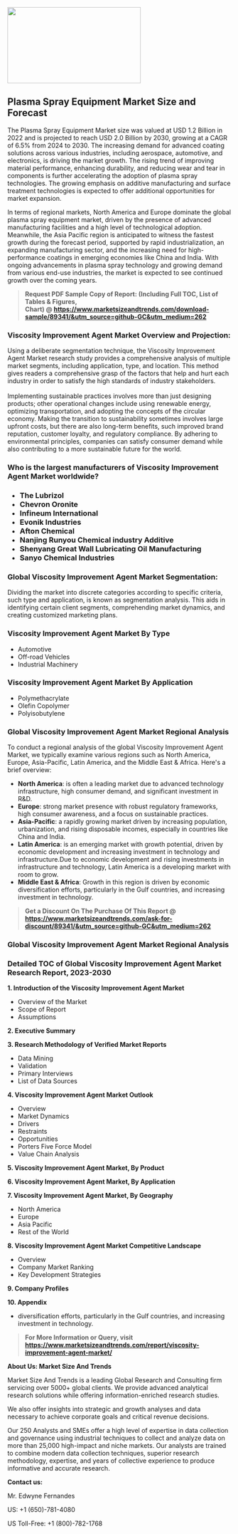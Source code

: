 <p><img class="alignnone size-medium wp-image-20088" src="https://ffe5etoiles.com/wp-content/uploads/2024/12/MST1-300x171.png" alt="" width="300" height="171" /></p><h2>Plasma Spray Equipment Market Size and Forecast</h2><p>The Plasma Spray Equipment Market size was valued at USD 1.2 Billion in 2022 and is projected to reach USD 2.0 Billion by 2030, growing at a CAGR of 6.5% from 2024 to 2030. The increasing demand for advanced coating solutions across various industries, including aerospace, automotive, and electronics, is driving the market growth. The rising trend of improving material performance, enhancing durability, and reducing wear and tear in components is further accelerating the adoption of plasma spray technologies. The growing emphasis on additive manufacturing and surface treatment technologies is expected to offer additional opportunities for market expansion.</p><p>In terms of regional markets, North America and Europe dominate the global plasma spray equipment market, driven by the presence of advanced manufacturing facilities and a high level of technological adoption. Meanwhile, the Asia Pacific region is anticipated to witness the fastest growth during the forecast period, supported by rapid industrialization, an expanding manufacturing sector, and the increasing need for high-performance coatings in emerging economies like China and India. With ongoing advancements in plasma spray technology and growing demand from various end-use industries, the market is expected to see continued growth over the coming years.</p></p><blockquote id="" class=""><strong>Request PDF Sample Copy of Report: (Including Full TOC, List of Tables &amp; Figures, Chart)&nbsp;@&nbsp;<strong><a href="https://www.marketsizeandtrends.com/download-sample/89341/&utm_source=github-GC&utm_medium=262" target="_blank">https://www.marketsizeandtrends.com/download-sample/89341/&utm_source=github-GC&utm_medium=262</a></strong></strong></blockquote><h3 id="" class="">Viscosity Improvement Agent Market&nbsp;Overview and Projection:</h3><p id="" class="">Using a deliberate segmentation technique, the Viscosity Improvement Agent Market research study provides a comprehensive analysis of multiple market segments, including application, type, and location. This method gives readers a comprehensive grasp of the factors that help and hurt each industry in order to satisfy the high standards of industry stakeholders. <br /> <br />Implementing sustainable practices involves more than just designing products; other operational changes include using renewable energy, optimizing transportation, and adopting the concepts of the circular economy. Making the transition to sustainability sometimes involves large upfront costs, but there are also long-term benefits, such improved brand reputation, customer loyalty, and regulatory compliance. By adhering to environmental principles, companies can satisfy consumer demand while also contributing to a more sustainable future for the world.</p><h3 id="" class="">Who is the largest manufacturers of&nbsp;Viscosity Improvement Agent Market worldwide?</h3><h3 class=""><p><ul><li>The Lubrizol </li><li> Chevron Oronite </li><li> Infineum International </li><li> Evonik Industries </li><li> Afton Chemical </li><li> Nanjing Runyou Chemical industry Additive </li><li> Shenyang Great Wall Lubricating Oil Manufacturing </li><li> Sanyo Chemical Industries</li></ul></p></h3><h3 id="" class="">Global&nbsp;Viscosity Improvement Agent Market Segmentation:</h3><p id="" class="">Dividing the market into discrete categories according to specific criteria, such type and application, is known as segmentation analysis. This aids in identifying certain client segments, comprehending market dynamics, and creating customized marketing plans.</p><h3 id="" class="">Viscosity Improvement Agent Market&nbsp;By Type</h3><p><p><ul><li>Automotive </li><li> Off-road Vehicles </li><li> Industrial Machinery</p></li></ul></p></p><h3 id="" class="">Viscosity Improvement Agent Market&nbsp;By Application</h3><p class=""><p><ul><li>Polymethacrylate </li><li> Olefin Copolymer </li><li> Polyisobutylene</li></ul></p></p><h3 id="" class="">Global Viscosity Improvement Agent Market Regional Analysis</h3><p id="" class="">To conduct a regional analysis of the global Viscosity Improvement Agent Market, we typically examine various regions such as North America, Europe, Asia-Pacific, Latin America, and the Middle East &amp; Africa. Here's a brief overview:</p><ul><li><strong>North America</strong>: is often a leading market due to advanced technology infrastructure, high consumer demand, and significant investment in R&amp;D.</li><li><strong>Europe</strong>: strong market presence with robust regulatory frameworks, high consumer awareness, and a focus on sustainable practices.</li><li><strong>Asia-Pacific</strong>: a rapidly growing market driven by increasing population, urbanization, and rising disposable incomes, especially in countries like China and India.</li><li><strong>Latin America</strong>: is an emerging market with growth potential, driven by economic development and increasing investment in technology and infrastructure.Due to economic development and rising investments in infrastructure and technology, Latin America is a developing market with room to grow.</li><li><strong>Middle East &amp; Africa</strong>: Growth in this region is driven by economic diversification efforts, particularly in the Gulf countries, and increasing investment in technology.</li></ul><blockquote id="" class=""><strong>Get a Discount On The Purchase Of This Report @ <strong><a href="https://www.marketsizeandtrends.com/ask-for-discount/89341/&utm_source=github-GC&utm_medium=262" target="_blank">https://www.marketsizeandtrends.com/ask-for-discount/89341/&utm_source=github-GC&utm_medium=262</a></strong></strong></blockquote><h3 id="" class="">Global Viscosity Improvement Agent Market Regional Analysis</h3><h3 id="" class="">Detailed TOC of Global Viscosity Improvement Agent Market Research Report, 2023-2030</h3><p id="" class=""><strong>1. Introduction of the Viscosity Improvement Agent Market</strong></p><ul><li>Overview of the Market</li><li>Scope of Report</li><li>Assumptions</li></ul><p id="" class=""><strong>2. Executive Summary</strong></p><p id="" class=""><strong>3. Research Methodology of Verified Market Reports</strong></p><ul><li>Data Mining</li><li>Validation</li><li>Primary Interviews</li><li>List of Data Sources</li></ul><p id="" class=""><strong>4. Viscosity Improvement Agent Market Outlook</strong></p><ul><li>Overview</li><li>Market Dynamics</li><li>Drivers</li><li>Restraints</li><li>Opportunities</li><li>Porters Five Force Model</li><li>Value Chain Analysis</li></ul><p id="" class=""><strong>5. Viscosity Improvement Agent Market, By Product</strong></p><p id="" class=""><strong>6. Viscosity Improvement Agent Market, By Application</strong></p><p id="" class=""><strong>7. Viscosity Improvement Agent Market, By Geography</strong></p><ul><li>North America</li><li>Europe</li><li>Asia Pacific</li><li>Rest of the World</li></ul><p id="" class=""><strong>8. Viscosity Improvement Agent Market Competitive Landscape</strong></p><ul><li>Overview</li><li>Company Market Ranking</li><li>Key Development Strategies</li></ul><p id="" class=""><strong>9. Company Profiles</strong></p><p id="" class=""><strong>10. Appendix</strong></p><ul><li>diversification efforts, particularly in the Gulf countries, and increasing investment in technology.</li></ul><blockquote id="" class=""><strong>For More Information or Query, visit <strong><strong><a href="https://www.marketsizeandtrends.com/report/viscosity-improvement-agent-market/" target="_blank">https://www.marketsizeandtrends.com/report/viscosity-improvement-agent-market/</a></strong></strong></strong></blockquote><p id="" class=""><strong>About Us: Market Size And Trends</strong></p><p id="" class="">Market Size And Trends is a leading Global Research and Consulting firm servicing over 5000+ global clients. We provide advanced analytical research solutions while offering information-enriched research studies.</p><p id="" class="">We also offer insights into strategic and growth analyses and data necessary to achieve corporate goals and critical revenue decisions.</p><p id="" class="">Our 250 Analysts and SMEs offer a high level of expertise in data collection and governance using industrial techniques to collect and analyze data on more than 25,000 high-impact and niche markets. Our analysts are trained to combine modern data collection techniques, superior research methodology, expertise, and years of collective experience to produce informative and accurate research.</p><p id="" class=""><strong>Contact us:</strong></p><p id="" class="">Mr. Edwyne Fernandes</p><p id="" class="">US: +1 (650)-781-4080</p><p id="" class="">US Toll-Free: +1 (800)-782-1768</p>
